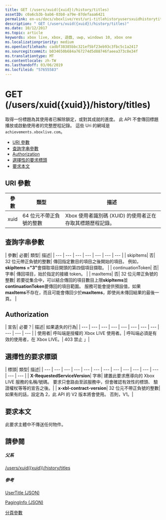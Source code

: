```yaml
---
title: GET (/users/xuid({xuid})/history/titles)
assetID: c0a6cb3b-bab6-03b8-a79e-87defaaa6421
permalink: en-us/docs/xboxlive/rest/uri-titlehistoryusersxuidhistorytitlesgetv2.html
description: " GET (/users/xuid({xuid})/history/titles)"
ms.date: 10/12/2017
ms.topic: article
keywords: xbox live, xbox, 遊戲, uwp, windows 10, xbox one
ms.localizationpriority: medium
ms.openlocfilehash: cadbf38385bbc321ef5bf23eb93c3fbc5c1a2417
ms.sourcegitcommit: b034650b684a767274d5d88746faeea373c8e34f
ms.translationtype: MT
ms.contentlocale: zh-TW
ms.lasthandoff: 03/06/2019
ms.locfileid: "57655583"
---
```

# <a name="get-usersxuidxuidhistorytitles"></a>GET (/users/xuid({xuid})/history/titles)
取得一份標題為其使用者已解除鎖定，或對其成就的進度。 此 API 不會傳回標題播放或啟動使用者的完整歷程記錄。 這些 Uri 的網域是`achievements.xboxlive.com`。
 
  * [URI 參數](#ID4EY)
  * [查詢字串參數](#ID4EDB)
  * [Authorization](#ID4EFD)
  * [選擇性的要求標頭](#ID4EGE)
  * [要求本文](#ID4ERF)
 
<a id="ID4EY"></a>

 
## <a name="uri-parameters"></a>URI 參數
 
| 參數| 類型| 描述| 
| --- | --- | --- | 
| xuid| 64 位元不帶正負號的整數| Xbox 使用者識別碼 (XUID) 的使用者正在存取其標題歷程記錄。| 
  
<a id="ID4EDB"></a>

 
## <a name="query-string-parameters"></a>查詢字串參數
 
| 參數| 必要| 類型| 描述| 
| --- | --- | --- | --- | --- | --- | --- | 
| skipItems| 否| 32 位元帶正負號的整數| 傳回指定數目的項目之後開始的項目。 例如， <b>skipItems ="3"</b>會擷取項目開頭的第四個項目擷取。 | 
| continuationToken| 否| 字串| 傳回項目，始於指定的接續 token。 | 
| maxItems| 否| 32 位元帶正負號的整數| 若要從集合中，可以結合傳回的項目數目上限<b>skipItems</b>並<b>continuationToken</b>要傳回的項目範圍。 服務可能會提供預設值，如果<b>maxItems</b>不存在，而且可能會傳回少於<b>maxItems</b>，即使尚未傳回結果的最後一頁。 | 
  
<a id="ID4EFD"></a>

 
## <a name="authorization"></a>Authorization
 
| 宣告| 必要？| 描述| 如果遺失的行為| 
| --- | --- | --- | --- | --- | --- | --- | --- | --- | --- | --- | 
| 使用者| 呼叫端是授權的 Xbox LIVE 使用者。| 呼叫端必須是有效的使用者，在 Xbox LIVE。| 403 禁止 」| 
  
<a id="ID4EGE"></a>

 
## <a name="optional-request-headers"></a>選擇性的要求標頭
 
| 標頭| 類型| 描述| 
| --- | --- | --- | --- | --- | --- | --- | --- | --- | --- | --- | --- | --- | --- | 
| <b>X-RequestedServiceVersion</b>| 字串| 建置此要求應導向的 Xbox LIVE 服務的名稱/號碼。 要求只會路由至該服務中，但會確認有效性的標頭、 驗證權杖等等的宣告之後。| 
| <b>x-xbl-contract-version</b>| 32 位元不帶正負號的整數| 如果有的話，設定為 2，此 API 的 V2 版本將會使用。 否則，V1。| 
  
<a id="ID4ERF"></a>

 
## <a name="request-body"></a>要求本文
 
此要求主體中不傳送任何物件。
  
<a id="ID4EDG"></a>

 
## <a name="see-also"></a>請參閱
 
<a id="ID4EFG"></a>

 
##### <a name="parent"></a>父系 

[/users/xuid({xuid})/history/titles](uri-titlehistoryusersxuidhistorytitlesv2.md)

  
<a id="ID4EPG"></a>

 
##### <a name="reference"></a>參考 

[UserTitle (JSON)](../../json/json-usertitlev2.md)

 [PagingInfo (JSON)](../../json/json-paginginfo.md)

 [分頁參數](../../additional/pagingparameters.md)

   